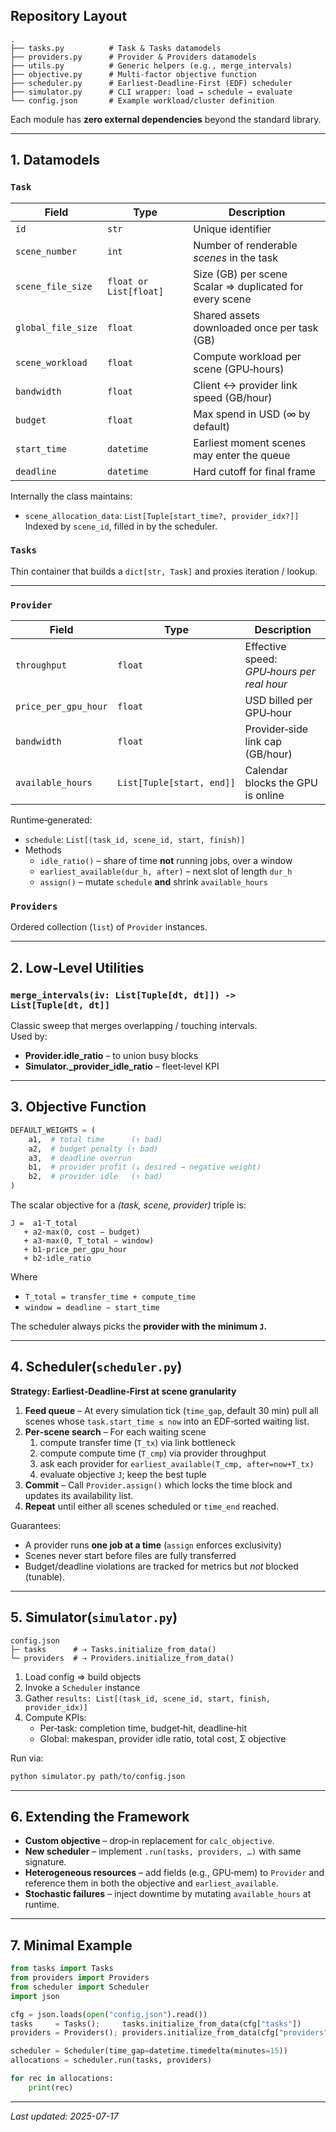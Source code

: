 

## Repository Layout
```text
.
├── tasks.py          # Task & Tasks datamodels
├── providers.py      # Provider & Providers datamodels
├── utils.py          # Generic helpers (e.g., merge_intervals)
├── objective.py      # Multi‑factor objective function
├── scheduler.py      # Earliest‑Deadline‑First (EDF) scheduler
├── simulator.py      # CLI wrapper: load → schedule → evaluate
└── config.json       # Example workload/cluster definition
```
Each module has **zero external dependencies** beyond the standard library.

---
## 1. Datamodels

### `Task`
| Field | Type | Description |
|-------|------|-------------|
| `id` | `str` | Unique identifier |
| `scene_number` | `int` | Number of renderable *scenes* in the task |
| `scene_file_size` | `float or List[float]` | Size (GB) per scene<br/>Scalar ⇒ duplicated for every scene |
| `global_file_size` | `float` | Shared assets downloaded once per task (GB) |
| `scene_workload` | `float` | Compute workload per scene (GPU‑hours) |
| `bandwidth` | `float` | Client ↔ provider link speed (GB/hour) |
| `budget` | `float` | Max spend in USD (∞ by default) |
| `start_time` | `datetime` | Earliest moment scenes may enter the queue |
| `deadline` | `datetime` | Hard cutoff for final frame |

Internally the class maintains:
* `scene_allocation_data`: `List[Tuple[start_time?, provider_idx?]]`  
  Indexed by `scene_id`, filled in by the scheduler.

### `Tasks`
Thin container that builds a `dict[str, Task]` and proxies iteration / lookup.

---

### `Provider`
| Field | Type | Description |
|-------|------|-------------|
| `throughput` | `float` | Effective speed: *GPU‑hours per real hour* |
| `price_per_gpu_hour` | `float` | USD billed per GPU‑hour |
| `bandwidth` | `float` | Provider‑side link cap (GB/hour) |
| `available_hours` | `List[Tuple[start, end]]` | Calendar blocks the GPU is online |

Runtime‑generated:
* `schedule`: `List[(task_id, scene_id, start, finish)]`
* Methods  
  * `idle_ratio()` – share of time **not** running jobs, over a window  
  * `earliest_available(dur_h, after)` – next slot of length `dur_h`  
  * `assign()` – mutate `schedule` **and** shrink `available_hours`

### `Providers`
Ordered collection (`list`) of `Provider` instances.

---

## 2. Low‑Level Utilities

### `merge_intervals(iv: List[Tuple[dt, dt]]) -> List[Tuple[dt, dt]]`
Classic sweep that merges overlapping / touching intervals.  
Used by:
* **Provider.idle_ratio** – to union busy blocks
* **Simulator._provider_idle_ratio** – fleet‑level KPI

---

## 3. Objective Function

```python
DEFAULT_WEIGHTS = (
    a1,  # total time      (↑ bad)
    a2,  # budget penalty (↑ bad)
    a3,  # deadline overrun
    b1,  # provider profit (↓ desired → negative weight)
    b2,  # provider idle   (↑ bad)
)
```
The scalar objective for a *(task, scene, provider)* triple is:

```
J =  a1·T_total
   + a2·max(0, cost − budget)
   + a3·max(0, T_total − window)
   + b1·price_per_gpu_hour
   + b2·idle_ratio
```

Where  
* `T_total = transfer_time + compute_time`  
* `window = deadline − start_time`

The scheduler always picks the **provider with the minimum `J`.**

---

## 4. Scheduler(`scheduler.py`)

**Strategy: Earliest‑Deadline‑First at scene granularity**

1. **Feed queue** – At every simulation tick (`time_gap`, default 30 min) pull all scenes whose `task.start_time ≤ now` into an EDF‑sorted waiting list.  
2. **Per‑scene search** – For each waiting scene  
   1. compute transfer time (`T_tx`) via link bottleneck  
   2. compute compute time (`T_cmp`) via provider throughput  
   3. ask each provider for `earliest_available(T_cmp, after=now+T_tx)`  
   4. evaluate objective `J`; keep the best tuple  
3. **Commit** – Call `Provider.assign()` which locks the time block and updates its availability list.  
4. **Repeat** until either all scenes scheduled or `time_end` reached.

Guarantees:
* A provider runs **one job at a time** (`assign` enforces exclusivity)
* Scenes never start before files are fully transferred
* Budget/deadline violations are tracked for metrics but *not* blocked (tunable).

---

## 5. Simulator(`simulator.py`)

```text
config.json
├─ tasks      # ⇢ Tasks.initialize_from_data()
└─ providers  # ⇢ Providers.initialize_from_data()
```

1. Load config ⇒ build objects  
2. Invoke a `Scheduler` instance  
3. Gather `results: List[(task_id, scene_id, start, finish, provider_idx)]`  
4. Compute KPIs:
   * Per‑task: completion time, budget‑hit, deadline‑hit  
   * Global: makespan, provider idle ratio, total cost, Σ objective

Run via:

```bash
python simulator.py path/to/config.json
```

---

## 6. Extending the Framework

* **Custom objective** – drop‑in replacement for `calc_objective`.  
* **New scheduler** – implement `.run(tasks, providers, …)` with same signature.  
* **Heterogeneous resources** – add fields (e.g., GPU‑mem) to `Provider` and reference them in both the objective and `earliest_available`.  
* **Stochastic failures** – inject downtime by mutating `available_hours` at runtime.

---

## 7. Minimal Example

```python
from tasks import Tasks
from providers import Providers
from scheduler import Scheduler
import json

cfg = json.loads(open("config.json").read())
tasks     = Tasks();     tasks.initialize_from_data(cfg["tasks"])
providers = Providers(); providers.initialize_from_data(cfg["providers"])

scheduler = Scheduler(time_gap=datetime.timedelta(minutes=15))
allocations = scheduler.run(tasks, providers)

for rec in allocations:
    print(rec)
```


---

*Last updated: 2025-07-17*
